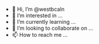 - 👋 Hi, I’m @westbcaln
- 👀 I’m interested in ...
- 🌱 I’m currently learning ...
- 💞️ I’m looking to collaborate on ...
- 📫 How to reach me ...

<!---
westbcaln/westbcaln is a ✨ special ✨ repository because its `README.md` (this file) appears on your GitHub profile.
You can click the Preview link to take a look at your changes.
--->
